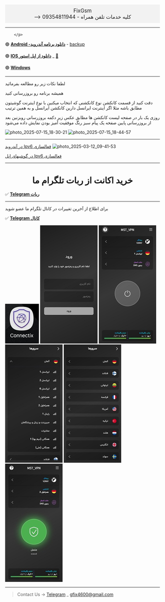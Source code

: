 <html lang="fa">
<head>
    <meta charset="UTF-8">
    <meta name="viewport" content="width=device-width, initial-scale=1.0">
    <title>وب‌سایت موبایل مصطفی</title>
    <style>
        .header {
            text-align: center;
            background-color: #f2f2f2;
            padding: 10px;
            font-size: 1.2em;
        }
        .header .brand {
            font-size: 1.5em;
            color: #6a0dad; /* رنگ بنفش برای تمایز */
            font-weight: bold;
        }
    </style>
</head>
<body>

<div class="header">
 <!  <span class="brand">FixGsm</span><br>   -->
    کلیه خدمات تلفن همراه - 09354811944
</div>

<!-- سایر محتوای صفحه شما اینجا قرار می‌گیرد -->

</body>
</html>

---

<left> 
        <p>
          
        </p>
       
</left>



🟣 [**Android -دانلود برنامه آندروید**](https://apps.irancdn.org/android/connectix-2.5.2-univ.apk) - [backup](https://drive.google.com/file/d/1M2rQ3EVxl1rZN1MALqthGV9U9tj_svls/view?usp=sharing)


🟣 [**IOS دانلود از اپل استور**](https://testflight.apple.com/join/FQkEGDfX "مخصوص گوشیهای آیفون")  _ [🎥](https://drive.google.com/file/d/1ZNYhNTZCxctBvze1bEsSok4ujWjHx756/view?usp=drive_web "فیلم نصب روی آیفون") 



🟣 [**Windows**](https://apps.irancdn.org/windows/connectix-2.5.2-win.zip "مخصوص ویندوز ")



---
لطفا نکات زیر رو مطالعه بفرمائید

همیشه برنامه رو بروزرسانی کنید

 دقت کنید از قسمت کانکشن نوع  کانکشنی که انتخاب میکنین با نوع اینترنت گوشیتون مطابق باشه مثلا اگر اینترنت ایرانسل دارین کانکشن ایرانسل و به همین ترتیب


 روزی یک بار در صفحه لیست کانکشن ها مطابق عکس زیر دکمه بروزرسانی روبزنین بعد از بروزرسانی پایین صفحه یک پیام سبز رنگ موفقیت آمیز بودن نمایش داده می‌شود



![photo_2025-07-15_18-30-21](https://github.com/user-attachments/assets/35312648-8cc1-4f7c-b842-36382fbed020)
![photo_2025-07-15_18-44-57](https://github.com/user-attachments/assets/1680a359-2620-4471-9cae-d79477d88874)

---
[در آندروید Ipv6 فعالسازی](https://www.aparat.com/v/ndu013x)
![photo_2025-03-12_09-41-53](https://github.com/user-attachments/assets/986a5760-46a5-43c9-8491-0e49f0c67385)


[در گوشیهای اپل Ipv6 فعالسازی](https://vpnhelp.github.io/fa/docs/ipv6-apple) 

---

<h1>
<center> 
 خرید اکانت از ربات تلگرام ما
</center>
</h1>

✅ [**Telegram ربات**](https://t.me/mst_vpn_bot)




---
برای اطلاع از آخرین تغییرات در کانال تلگرام ما عضو شوید

✅ [**Telegram کانال**](https://t.me/+QDqHzG8cLuQ1Y2E8)


<img src="image/c4.jpg" />

<img src="image/1.jpg" />

<img src="image/2.jpg" />

<img src="image/4.jpg" />

<img src="image/3.jpg" />

<img src="image/5.jpg" />



__________________________________________

> Contact Us → [Telegram](http://t.me/fastfixgsm) _ [gfix4600@gmail.com](mailto:gfix4600@gmail.com)       
